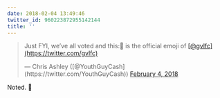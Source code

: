 ```yaml
---
date: 2018-02-04 13:49:46
twitter_id: 960223872955142144
title: ''
---
```


<blockquote class="twitter-tweet"><p lang="en" dir="ltr">Just FYI, we’ve all voted and this:🔰 is the official emoji of <a href="https://twitter.com/gvlfc?ref_src=twsrc%5Etfw">[@gvlfc](https://twitter.com/gvlfc)</a></p>&mdash; Chris Ashley ([@YouthGuyCash](https://twitter.com/YouthGuyCash)) <a href="https://twitter.com/YouthGuyCash/status/960214646375501824?ref_src=twsrc%5Etfw">February 4, 2018</a></blockquote>
<script async src="https://platform.twitter.com/widgets.js" charset="utf-8"></script>

Noted.  🔰
